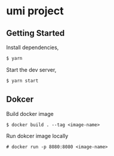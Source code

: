 # umi project

## Getting Started

Install dependencies,

```bash
$ yarn
```

Start the dev server,

```bash
$ yarn start
```

## Dokcer

Build docker image
```
$ docker build . --tag <image-name>
```

Run dokcer image locally
```
# docker run -p 8080:8080 <image-name>
```